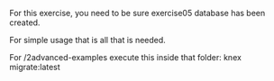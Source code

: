 For this exercise, you need to be sure 
exercise05 database has been created.

For simple usage that is all that is needed.

For /2advanced-examples execute this inside that folder:
knex migrate:latest